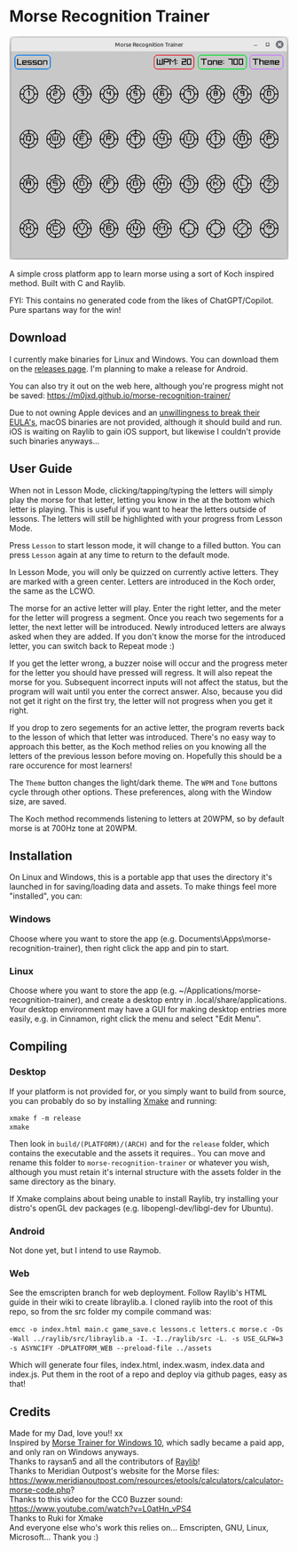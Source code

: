 # Morse Recognition Trainer

![screenshot](assets/screenshot.png)

A simple cross platform app to learn morse using a sort of Koch inspired method. 
Built with C and Raylib.

FYI: This contains no generated code from the likes of ChatGPT/Copilot. Pure spartans way for the win!

## Download
I currently make binaries for Linux and Windows. You can download them on the [releases page](https://github.com/M0JXD/morse-recognition-trainer/releases).
I'm planning to make a release for Android.

You can also try it out on the web here, although you're progress might not be saved: https://m0jxd.github.io/morse-recognition-trainer/

Due to not owning Apple devices and an [unwillingness to break their EULA's](https://www.google.com/search?q=is+cross+compiling+for+mac+allowed&hl=en), 
macOS binaries are not provided, although it should build and run. iOS is waiting on Raylib to gain iOS support, but likewise I couldn't provide such binaries anyways...

## User Guide

When not in Lesson Mode, clicking/tapping/typing the letters will simply play the morse for that letter, letting you know in the at the bottom which letter is playing. This is useful if you want to hear the letters outside of lessons. The letters will still be highlighted with your progress from Lesson Mode.

Press `Lesson` to start lesson mode, it will change to a filled button. You can press `Lesson` again at any time to return to the default mode.

In Lesson Mode, you will only be quizzed on currently active letters. They are marked with a green center.
Letters are introduced in the Koch order, the same as the LCWO.

The morse for an active letter will play. Enter the right letter, and the meter for the letter will progress a segment.
Once you reach two segements for a letter, the next letter will be introduced. Newly introduced letters are always asked when they are added.
If you don't know the morse for the introduced letter, you can switch back to Repeat mode :)

If you get the letter wrong, a buzzer noise will occur and the progress meter for the letter you should have pressed will regress.
It will also repeat the morse for you. Subsequent incorrect inputs will not affect the status, but the program will wait until you enter the correct answer. Also, because you did not get it right on the first try, the letter will not progress when you get it right.

If you drop to zero segements for an active letter, the program reverts back to the lesson of which that letter was introduced. There's no easy way to approach this better, as the Koch method relies on you knowing all the letters of the previous lesson before moving on. Hopefully this should be a rare occurence for most learners!

The `Theme` button changes the light/dark theme. The `WPM` and `Tone` buttons cycle through other options.
These preferences, along with the Window size, are saved.

The Koch method recommends listening to letters at 20WPM, so by default morse is at 700Hz tone at 20WPM.

## Installation

On Linux and Windows, this is a portable app that uses the directory it's launched in for saving/loading data and assets.
To make things feel more "installed", you can:

### Windows
Choose where you want to store the app (e.g. Documents\Apps\morse-recognition-trainer), then right click the app and pin to start.

### Linux
Choose where you want to store the app (e.g. ~/Applications/morse-recognition-trainer), and create a desktop entry in .local/share/applications.
Your desktop environment may have a GUI for making desktop entries more easily, e.g. in Cinnamon, right click the menu and select "Edit Menu".

## Compiling

### Desktop
If your platform is not provided for, or you simply want to build from source, you can probably do so by installing [Xmake](https://xmake.io/#/guide/installation) and running:

```
xmake f -m release
xmake
```

Then look in `build/(PLATFORM)/(ARCH)` and for the `release` folder, which contains the executable and the assets it requires.. 
You can move and rename this folder to `morse-recognition-trainer` or whatever you wish, although you must retain it's internal structure with the assets folder in the same directory as the binary.

If Xmake complains about being unable to install Raylib, try installing your distro's openGL dev packages (e.g. libopengl-dev/libgl-dev for Ubuntu). 

### Android

Not done yet, but I intend to use Raymob.

### Web

See the emscripten branch for web deployment. Follow Raylib's HTML guide in their wiki to create libraylib.a. I cloned raylib into the root of this repo, so from the src folder my compile command was:

`emcc -o index.html main.c game_save.c lessons.c letters.c morse.c -Os -Wall ../raylib/src/libraylib.a -I. -I../raylib/src -L. -s USE_GLFW=3 -s ASYNCIFY -DPLATFORM_WEB --preload-file ../assets`

Which will generate four files, index.html, index.wasm, index.data and index.js. Put them in the root of a repo and deploy via github pages, easy as that!

## Credits
Made for my Dad, love you!! xx <br>
Inspired by [Morse Trainer for Windows 10](https://apps.microsoft.com/detail/9wzdncrdlzhg?hl=en-us&gl=US), which sadly became a paid app, and only ran on Windows anyways. <br>
Thanks to raysan5 and all the contributors of [Raylib](https://www.raylib.com/)! <br>
Thanks to Meridian Outpost's website for the Morse files: https://www.meridianoutpost.com/resources/etools/calculators/calculator-morse-code.php? <br>
Thanks to this video for the CC0 Buzzer sound: https://www.youtube.com/watch?v=L0atHn_vPS4 <br>
Thanks to Ruki for Xmake <br>
And everyone else who's work this relies on... Emscripten, GNU, Linux, Microsoft... Thank you :)